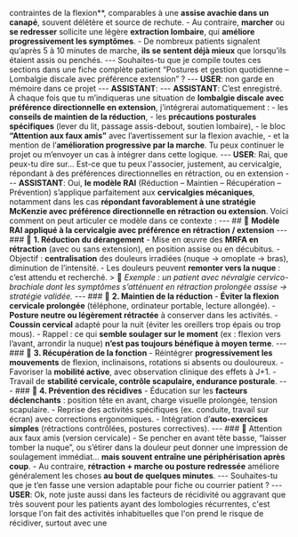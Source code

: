 contraintes de la flexion**, comparables à une **assise avachie dans un canapé**, souvent délétère et source de rechute. - Au contraire, **marcher** ou **se redresser** sollicite une légère **extraction lombaire**, qui **améliore progressivement les symptômes**. - De nombreux patients signalent qu’après 5 à 10 minutes de marche, **ils se sentent déjà mieux** que lorsqu’ils étaient assis ou penchés. --- Souhaites-tu que je compile toutes ces sections dans une fiche complète patient “Postures et gestion quotidienne – Lombalgie discale avec préférence extension” ? --- **USER**: non garde en mémoire dans ce projet --- **ASSISTANT**: --- **ASSISTANT**: C’est enregistré. À chaque fois que tu m’indiqueras une situation de **lombalgie discale avec préférence directionnelle en extension**, j’intégrerai automatiquement : - les **conseils de maintien de la réduction**, - les **précautions posturales spécifiques** (lever du lit, passage assis-debout, soutien lombaire), - le bloc **“Attention aux faux amis”** avec l’avertissement sur la flexion avachie, - et la mention de l’**amélioration progressive par la marche**. Tu peux continuer le projet ou m’envoyer un cas à intégrer dans cette logique. --- **USER**: Rai, que peux-tu dire sur... Est-ce que tu peux l'associer, justement, au cervicalgie, répondant à des préférences directionnelles en rétraction, ou en extension --- **ASSISTANT**: Oui, **le modèle RAI** (Réduction – Maintien – Récupération – Prévention) s’applique parfaitement aux **cervicalgies mécaniques**, notamment dans les cas **répondant favorablement à une stratégie McKenzie avec préférence directionnelle en rétraction ou extension**. Voici comment on peut articuler ce modèle dans ce contexte : --- ## 🧠 **Modèle RAI appliqué à la cervicalgie avec préférence en rétraction / extension** --- ### 🔹 **1. Réduction du dérangement** - Mise en œuvre des **MRFA en rétraction** (avec ou sans extension), en position assise ou en décubitus. - Objectif : **centralisation** des douleurs irradiées (nuque → omoplate → bras), diminution de l’intensité. - Les douleurs peuvent **remonter vers la nuque** : c’est attendu et recherché. > 💬 *Exemple : un patient avec névralgie cervico-brachiale dont les symptômes s’atténuent en rétraction prolongée assise → stratégie validée.* --- ### 🔹 **2. Maintien de la réduction** - **Éviter la flexion cervicale prolongée** (téléphone, ordinateur portable, lecture allongée). - **Posture neutre ou légèrement rétractée** à conserver dans les activités. - **Coussin cervical** adapté pour la nuit (éviter les oreillers trop épais ou trop mous). - Rappel : ce qui **semble soulager sur le moment** (ex : flexion vers l’avant, arrondir la nuque) **n’est pas toujours bénéfique à moyen terme**. --- ### 🔹 **3. Récupération de la fonction** - Réintégrer **progressivement les mouvements** de flexion, inclinaisons, rotations si absents ou douloureux. - Favoriser la **mobilité active**, avec observation clinique des effets à J+1. - Travail de **stabilité cervicale, contrôle scapulaire, endurance posturale**. --- ### 🔹 **4. Prévention des récidives** - Éducation sur les **facteurs déclenchants** : position tête en avant, charge visuelle prolongée, tension scapulaire. - Reprise des activités spécifiques (ex. conduite, travail sur écran) avec corrections ergonomiques. - Intégration d’**auto-exercices simples** (rétractions contrôlées, postures correctives). --- ### 📌 Attention aux faux amis (version cervicale) - Se pencher en avant tête basse, “laisser tomber la nuque”, ou s’étirer dans la douleur peut donner une impression de soulagement immédiat… **mais souvent entraîne une périphérisation après coup**. - Au contraire, **rétraction + marche ou posture redressée** améliore généralement les choses **au bout de quelques minutes**. --- Souhaites-tu que je t’en fasse une version adaptable pour fiche ou courrier patient ? --- **USER**: Ok, note juste aussi dans les facteurs de récidivité ou aggravant que très souvent pour les patients ayant des lombologies récurrentes, c'est lorsque l'on fait des activités inhabituelles que l'on prend le risque de récidiver, surtout avec une